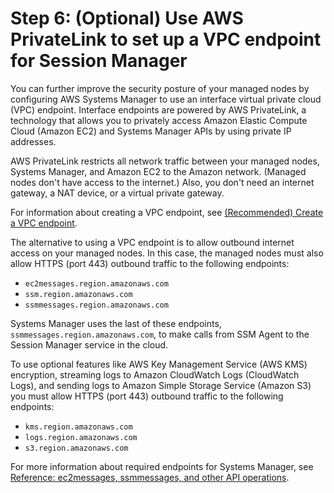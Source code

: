 # Step 6: \(Optional\) Use AWS PrivateLink to set up a VPC endpoint for Session Manager<a name="session-manager-getting-started-privatelink"></a>

You can further improve the security posture of your managed nodes by configuring AWS Systems Manager to use an interface virtual private cloud \(VPC\) endpoint\. Interface endpoints are powered by AWS PrivateLink, a technology that allows you to privately access Amazon Elastic Compute Cloud \(Amazon EC2\) and Systems Manager APIs by using private IP addresses\. 

AWS PrivateLink restricts all network traffic between your managed nodes, Systems Manager, and Amazon EC2 to the Amazon network\. \(Managed nodes don't have access to the internet\.\) Also, you don't need an internet gateway, a NAT device, or a virtual private gateway\. 

For information about creating a VPC endpoint, see [\(Recommended\) Create a VPC endpoint](setup-create-vpc.md)\.

The alternative to using a VPC endpoint is to allow outbound internet access on your managed nodes\. In this case, the managed nodes must also allow HTTPS \(port 443\) outbound traffic to the following endpoints:
+ `ec2messages.region.amazonaws.com`
+ `ssm.region.amazonaws.com`
+ `ssmmessages.region.amazonaws.com`

Systems Manager uses the last of these endpoints, `ssmmessages.region.amazonaws.com`, to make calls from SSM Agent to the Session Manager service in the cloud\.

To use optional features like AWS Key Management Service \(AWS KMS\) encryption, streaming logs to Amazon CloudWatch Logs \(CloudWatch Logs\), and sending logs to Amazon Simple Storage Service \(Amazon S3\) you must allow HTTPS \(port 443\) outbound traffic to the following endpoints:
+ `kms.region.amazonaws.com`
+ `logs.region.amazonaws.com`
+ `s3.region.amazonaws.com`

For more information about required endpoints for Systems Manager, see [Reference: ec2messages, ssmmessages, and other API operations](systems-manager-setting-up-messageAPIs.md)\.